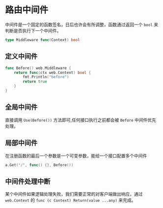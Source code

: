 # 路由中间件
中间件是一个固定的函数签名，日后也许会有所调整，函数通过返回一个 `bool` 来判断是否执行下一个中间件。
```go
type Middleware func(Context) bool
```
## 定义中间件
```go
func Before() web.Middleware {
	return func(ctx web.Context) bool {
		fmt.Println("before")
		return true
	}
}
```
## 全局中间件
直接调用 `Use(Before())` 方法即可,任何接口执行之前都会被 `Before` 中间件优先处理。

## 局部中间件
在注册函数的最后一个参数是一个可变参数，能给一个接口配置多个中间件
```go
a.Get("/", func() {}, Before())
```
## 中间件处理中断
某个中间件如果逻辑处理失败，我们需要正常的对客户端做出响应，通过 `web.Context` 的 `func (c Context) Return(value ...any)` 来完成。